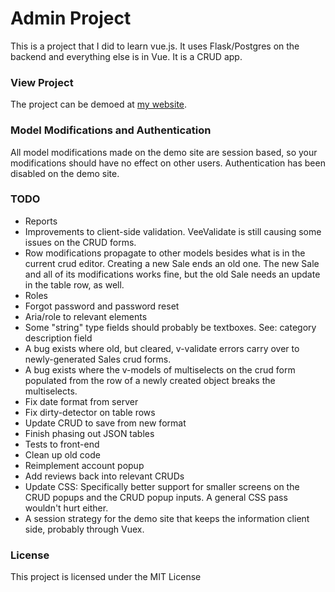 # Admin Project

This is a project that I did to learn vue.js. It uses Flask/Postgres on the backend and everything else is in Vue. It is a CRUD app.

### View Project

The project can be demoed at [my website](https://admin.devincoty.com/loading/).

### Model Modifications and Authentication

All model modifications made on the demo site are session based, so your modifications should have no effect on other users. Authentication has been disabled on the demo site.

### TODO

* Reports
* Improvements to client-side validation. VeeValidate is still causing some issues on the CRUD forms.
* Row modifications propagate to other models besides what is in the current crud editor. Creating a new Sale ends an old one. The new Sale and all of its modifications works fine, but the old Sale needs an update in the table row, as well.
* Roles
* Forgot password and password reset
* Aria/role to relevant elements
* Some "string" type fields should probably be textboxes. See: category description field
* A bug exists where old, but cleared, v-validate errors carry over to newly-generated Sales crud forms.
* A bug exists where the v-models of multiselects on the crud form populated from the row of a newly created object breaks the multiselects.
* Fix date format from server
* Fix dirty-detector on table rows
* Update CRUD to save from new format
* Finish phasing out JSON tables
* Tests to front-end
* Clean up old code
* Reimplement account popup
* Add reviews back into relevant CRUDs
* Update CSS: Specifically better support for smaller screens on the CRUD popups and the CRUD popup inputs. A general CSS pass wouldn't hurt either.
* A session strategy for the demo site that keeps the information client side, probably through Vuex.

### License

This project is licensed under the MIT License
